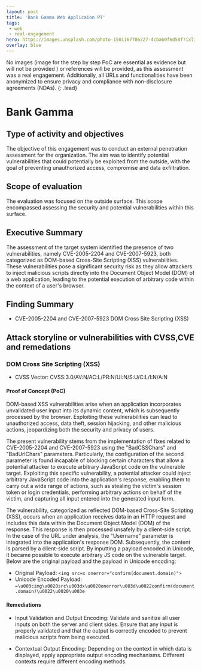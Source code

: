 ```yaml
---
layout: post
title: 'Bank Gamma Web Applicaion PT'
tags:
 - web
 - real-engagement
hero: https://images.unsplash.com/photo-1501167786227-4cba60f6d58f?ixlib=rb-4.0.3&ixid=M3wxMjA3fDB8MHxzZWFyY2h8Mnx8YmFua3xlbnwwfHwwfHx8MA%3D%3D&auto=format&fit=crop&w=400&q=60
overlay: blue
---
```


No images (image for the step by step PoC are essential as evidence but will not be provided
) or references will be provided, as this assessment was a real engagement. Additionally, all URLs and functionalities have been anonymized to ensure privacy and compliance with non-disclosure agreements (NDAs). {: .lead} <!--break-->

# Bank Gamma

## Type of activity and objectives
The objective of this engagement was to conduct an external penetration assessment for the organization. The aim was to identify potential vulnerabilities that could potentially be exploited from the outside, with the goal of preventing unauthorized access, compromise and data exfiltration.
## Scope of evaluation
The evaluation was focused on the outside surface. This scope encompassed assessing the security and potential vulnerabilities within this surface.
## Executive Summary
The assessment of the target system identified the presence of two vulnerabilities, namely CVE-2005-2204 and CVE-2007-5923, both categorized as DOM-based Cross-Site Scripting (XSS) vulnerabilities. These vulnerabilities pose a significant security risk as they allow attackers to inject malicious scripts directly into the Document Object Model (DOM) of a web application, leading to the potential execution of arbitrary code within the context of a user's browser.
## Finding Summary
- CVE-2005-2204 and CVE-2007-5923 DOM Cross Site Scripting (XSS)
## Attack storyline or vulnerabilities with CVSS,CVE and remedations

### DOM Cross Site Scripting (XSS)
- CVSS Vector: CVSS:3.0/AV:N/AC:L/PR:N/UI:N/S:U/C:L/I:N/A:N
#### Proof of Concept (PoC)
DOM-based XSS vulnerabilities arise when an application incorporates unvalidated user input into its dynamic content, which is subsequently processed by the browser. Exploiting these vulnerabilities can lead to unauthorized access, data theft, session hijacking, and other malicious actions, jeopardizing both the security and privacy of users.

The present vulnerability stems from the implementation of fixes related to CVE-2005-2204 and CVE-2007-5923 using the "BadCSSChars" and "BadUrlChars" parameters. Particularly, the configuration of the second parameter is found incapable of blocking certain characters that allow a potential attacker to execute arbitrary JavaScript code on the vulnerable target. Exploiting this specific vulnerability, a potential attacker could inject arbitrary JavaScript code into the application's response, enabling them to carry out a wide range of actions, such as stealing the victim's session token or login credentials, performing arbitrary actions on behalf of the victim, and capturing all input entered into the generated input form.

The vulnerability, categorized as reflected DOM-based Cross-Site Scripting (XSS), occurs when an application receives data in an HTTP request and includes this data within the Document Object Model (DOM) of the response. This response is then processed unsafely by a client-side script. In the case of the URL under analysis, the "Username" parameter is integrated into the application's response DOM. Subsequently, the content is parsed by a client-side script. By inputting a payload encoded in Unicode, it became possible to execute arbitrary JS code on the vulnerable target. Below are the original payload and the payload in Unicode encoding:

- Original Payload: `<img src=x onerror="confirm(document.domain)">`
- Unicode Encoded Payload: `=\u003cimg\u0020src\u003dx\u0020onerror\u003d\u0022confirm(document.domain)\u0022\u0020\u003e`
#### Remediations
- Input Validation and Output Encoding: Validate and sanitize all user inputs on both the server and client sides. Ensure that any input is properly validated and that the output is correctly encoded to prevent malicious scripts from being executed.

- Contextual Output Encoding: Depending on the context in which data is displayed, apply appropriate output encoding mechanisms. Different contexts require different encoding methods.